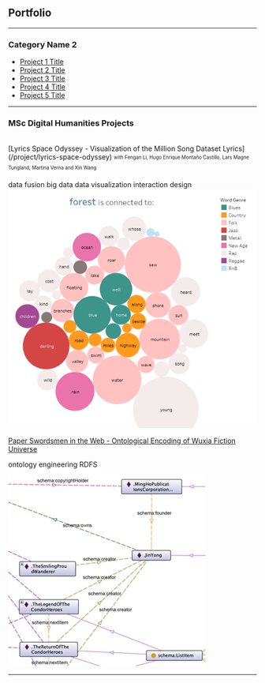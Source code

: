 ## Portfolio

---

### Category Name 2

- [Project 1 Title](http://example.com/)
- [Project 2 Title](http://example.com/)
- [Project 3 Title](http://example.com/)
- [Project 4 Title](http://example.com/)
- [Project 5 Title](http://example.com/)

---

### MSc Digital Humanities Projects 
<br>
[Lyrics Space Odyssey - Visualization of the Million Song Dataset Lyrics](/project/lyrics-space-odyssey)
<sub><sup>with Fengan Li, Hugo Enrique Montaño Castillo, Lars Magne Tungland, Martina Verna and Xin Wang</sup></sub>

<span class="label label-primary">data fusion</span>
<span class="label label-primary">big data</span>
<span class="label label-primary">data visualization</span>
<span class="label label-primary">interaction design</span>
<img src="project/lyrics-space-odyssey/cover.png?raw=true"/>

[Paper Swordsmen in the Web - Ontological Encoding of Wuxia Fiction Universe](/project/paper-swordsmen-in-the-web)

<span class="label label-primary">ontology engineering</span>
<span class="label label-primary">RDFS</span>
<img src="project/paper-swordsmen-in-the-web/cover.png?raw=true"/>

---
